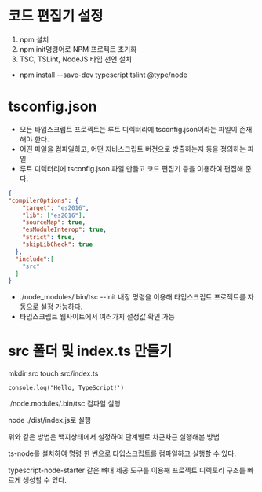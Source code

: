 # 코드 편집기 설정
1. npm 설치
2. npm init명령어로 NPM 프로젝트 초기화
3. TSC, TSLint, NodeJS 타입 선언 설치
- npm install --save-dev typescript tslint @type/node

# tsconfig.json
- 모든 타입스크립트 프로젝트는 루트 디렉터리에 tsconfig.json이라는 파일이 존재해야 한다.
- 어떤 파일을 컴파일하고, 어떤 자바스크립트 버전으로 방출하는지 등을 정의하는 파일
- 루트 디렉터리에 tsconfig.json 파일 만들고 코드 편집기 등을 이용하여 편집해 준다.
```json
{
"compilerOptions": {
    "target": "es2016",                                 
    "lib": ["es2016"],                                      
    "sourceMap": true,                                
    "esModuleInterop": true,                             
    "strict": true,                                      
    "skipLibCheck": true                                 
  },
  "include":[
    "src"
  ]
}
```
- ./node_modules/.bin/tsc --init 내장 명령을 이용해 타입스크립트 프로젝트를 자동으로 설정 가능하다.
- 타입스크립트 웹사이트에서 여러가지 설정값 확인 가능
# src 폴더 및 index.ts 만들기
mkdir src
touch src/index.ts
```
console.log("Hello, TypeScript!')
```
./node.modules/.bin/tsc 컴파일 실행

node ./dist/index.js로 실행

위와 같은 방법은 백지상태에서 설정하여 단계별로 차근차근 실행해본 방법

ts-node를 설치하여 명령 한 번으로 타입스크립트를 컴파일하고 실행할 수 있다.

typescript-node-starter 같은 뼈대 제공 도구를 이용해 프로젝트 디렉토리 구조를 빠르게 생성할 수 있다.